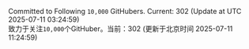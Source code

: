 Committed to Following `10,000` GitHubers. Current: <!-- FOLLOWING_COUNT -->302<!-- FOLLOWING_COUNT --> (Update at UTC <!-- LAST_UPDATED -->2025-07-11 03:24:59<!-- LAST_UPDATED -->)<br>
致力于关注`10,000`个GitHuber。当前：<!-- FOLLOWING_COUNT -->302<!-- FOLLOWING_COUNT --> (更新于北京时间 <!-- LAST_UPDATED_CST -->2025-07-11 11:24:59<!-- LAST_UPDATED_CST -->)
